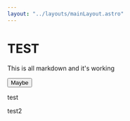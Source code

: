 ```yaml
---
layout: "../layouts/mainLayout.astro"
---
```


# TEST

This is all markdown and it's working

<button class="button">
Maybe
</button>

<html-preview>
<p>test</p>
</html-preview>

<html-preview>
test2
</html-preview>
